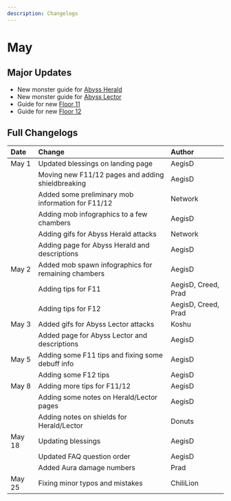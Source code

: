 ```yaml
---
description: Changelogs
---
```


# May

## Major Updates

* New monster guide for [Abyss Herald](../../monsters/abyss-order/abyss-herald.md)
* New monster guide for [Abyss Lector](../../monsters/abyss-order/abyss-lector.md)
* Guide for new [Floor 11](../../floors/spire/floor-11.md)
* Guide for new [Floor 12](../../floors/spire/floor-12.md)

## Full Changelogs

| Date | Change | Author |
| :--- | :--- | :--- |
| May 1 | Updated blessings on landing page | AegisD |
|  | Moving new F11/12 pages and adding shieldbreaking | AegisD |
|  | Added some preliminary mob information for F11/12 | Network |
|  | Adding mob infographics to a few chambers | AegisD |
|  | Adding gifs for Abyss Herald attacks | Network |
|  | Adding page for Abyss Herald and descriptions | AegisD |
| May 2 | Added mob spawn infographics for remaining chambers | AegisD |
|  | Adding tips for F11 | AegisD, Creed, Prad |
|  | Adding tips for F12 | AegisD, Creed, Prad |
| May 3 | Added gifs for Abyss Lector attacks | Koshu |
|  | Added page for Abyss Lector and descriptions | AegisD |
| May 5 | Adding some F11 tips and fixing some debuff info | AegisD |
|  | Adding some F12 tips | AegisD |
| May 8 | Adding more tips for F11/12 | AegisD |
|  | Adding some notes on Herald/Lector pages | AegisD |
|  | Adding notes on shields for Herald/Lector | Donuts |
| May 18 | Updating blessings | AegisD |
|  | Updated FAQ question order | AegisD |
|  | Added Aura damage numbers | Prad |
| May 25 | Fixing minor typos and mistakes | ChiliLion |



